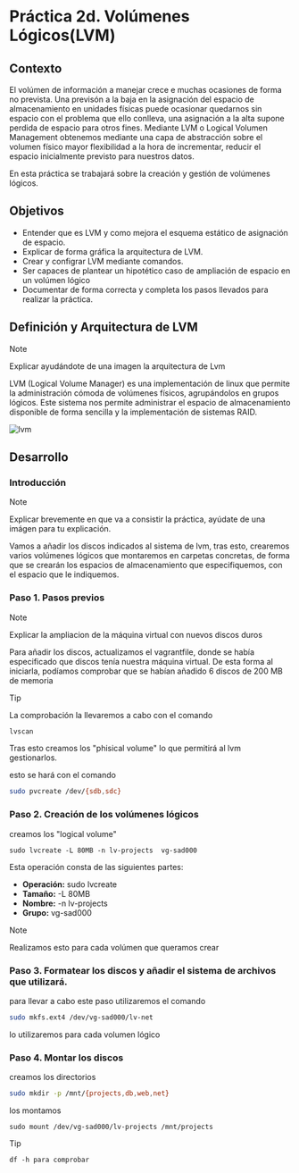 # Práctica 2d. Volúmenes Lógicos(LVM)

## Contexto
El volúmen de información a manejar crece e muchas ocasiones de forma no prevista. Una previsón a la baja en la asignación del espacio de almacenamiento en unidades físicas puede ocasionar quedarnos sin espacio con el problema que ello conlleva, una asignación a la alta supone perdida de espacio para otros fines. Mediante LVM o Logical Volumen Management obtenemos mediante una capa de abstracción sobre el volumen físico mayor flexibilidad a la hora de incrementar, reducir el espacio inicialmente previsto para nuestros datos.

En esta práctica se trabajará sobre la creación y gestión de volúmenes lógicos.

## Objetivos
* Entender que es LVM y como mejora el esquema estático de asignación de espacio.
* Explicar de forma gráfica la arquitectura de LVM.
* Crear y configrar LVM mediante comandos.
* Ser capaces de plantear un hipotético caso de ampliación de espacio en un volúmen lógico
* Documentar de forma correcta y completa los pasos llevados para realizar la práctica.


## Definición y Arquitectura de LVM
>[!NOTE]
> Explicar ayudándote de una imagen la arquitectura de Lvm

LVM (Logical Volume Manager) es una implementación de linux que permite la administración cómoda de volúmenes físicos, agrupándolos en grupos lógicos.
Este sistema nos permite administrar el espacio de almacenamiento disponible de forma sencilla y la implementación de sistemas RAID.

![lvm](2_2_3_01.jpg)

## Desarrollo


### Introducción
>[!NOTE]
> Explicar brevemente en que va a consistir la práctica, ayúdate de una imágen para tu explicación.

Vamos a añadir los discos indicados al sistema de lvm, tras esto, crearemos varios volúmenes lógicos que montaremos en carpetas concretas, de forma que se crearán los espacios de almacenamiento que especifiquemos, con el espacio que le indiquemos.

### Paso 1. Pasos previos
>[!NOTE]
> Explicar la ampliacion de la máquina virtual con nuevos discos duros

Para añadir los discos, actualizamos el vagrantfile, donde se había especificado que discos tenía nuestra máquina virtual. De esta forma al iniciarla, podíamos comprobar que se habían añadido 6 discos de 200 MB de memoria

>[!TIP]
> La comprobación la llevaremos a cabo con el comando 
> ```bash
>lvscan
>```

Tras esto creamos los "phisical volume" lo que permitirá al lvm gestionarlos.

esto se hará con el comando
```bash
sudo pvcreate /dev/{sdb,sdc}
```

### Paso 2. Creación de los volúmenes lógicos

creamos los "logical volume"
```
sudo lvcreate -L 80MB -n lv-projects  vg-sad000
```

Esta operación consta de las siguientes partes:
* **Operación:** sudo lvcreate
* **Tamaño:** -L 80MB
* **Nombre:** -n lv-projects
* **Grupo:** vg-sad000

>[!NOTE]
>Realizamos esto para cada volúmen que queramos crear

### Paso 3. Formatear los discos y añadir el sistema de archivos que utilizará.

para llevar a cabo este paso utilizaremos el comando
```bash
sudo mkfs.ext4 /dev/vg-sad000/lv-net
```
lo  utilizaremos para cada volumen lógico

### Paso 4. Montar los discos

creamos los directorios
```bash
sudo mkdir -p /mnt/{projects,db,web,net}
```

los montamos
```
sudo mount /dev/vg-sad000/lv-projects /mnt/projects
```
>[!TIP]
>```
>df -h para comprobar
>```
